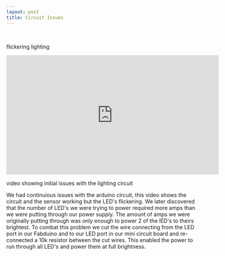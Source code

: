 ```yaml
---
layout: post
title: Circuit Issues
---
```

<br>
<p>flickering lighting</p>
<iframe width="560" height="315" src="https://www.youtube.com/embed/NKWb_3IxnBA" frameborder="0" allowfullscreen></iframe>
<p>	video showing initial issues with the lighting circuit</p>

<p> We had continuious issues with the arduino circuit, this video shows the circuit and the sensor working but the LED's flickering. We later discovered that the number of LED's we were trying to power required more amps than we were putting through our power supply. The amount of amps we were originally putting through was only enough to power 2 of the lED's to theirs brightest. To combat this problem we cut the wire connecting from the LED port in our Fabduino and to our LED port in our mini circuit board and re-connected a 10k resistor between the cut wires. This enabled the power to run through all LED's and power them at full brightness. </p>
